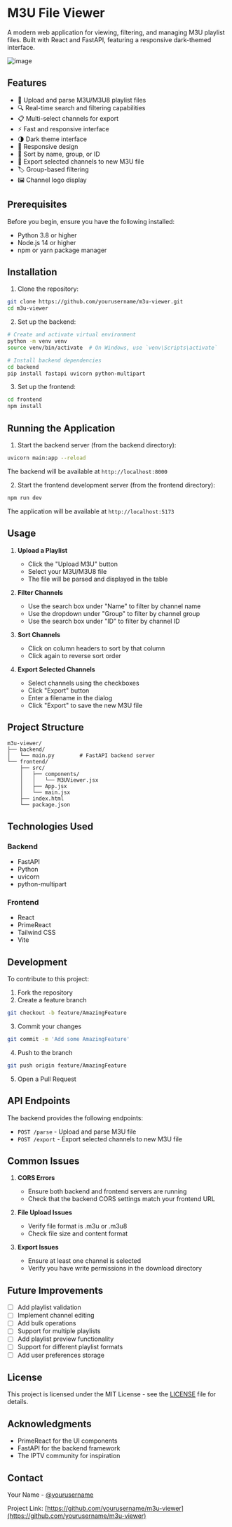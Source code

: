 # M3U File Viewer

A modern web application for viewing, filtering, and managing M3U playlist files. Built with React and FastAPI, featuring a responsive dark-themed interface.

![image](https://github.com/user-attachments/assets/7f299ad9-d513-4516-bd8a-87612f3c73ed)

## Features

- 📁 Upload and parse M3U/M3U8 playlist files
- 🔍 Real-time search and filtering capabilities
- 📋 Multi-select channels for export
- ⚡ Fast and responsive interface
- 🌗 Dark theme interface
- 📱 Responsive design
- 🔄 Sort by name, group, or ID
- 💾 Export selected channels to new M3U file
- 🏷️ Group-based filtering
- 🖼️ Channel logo display

## Prerequisites

Before you begin, ensure you have the following installed:
- Python 3.8 or higher
- Node.js 14 or higher
- npm or yarn package manager

## Installation

1. Clone the repository:
```bash
git clone https://github.com/yourusername/m3u-viewer.git
cd m3u-viewer
```

2. Set up the backend:
```bash
# Create and activate virtual environment
python -m venv venv
source venv/bin/activate  # On Windows, use `venv\Scripts\activate`

# Install backend dependencies
cd backend
pip install fastapi uvicorn python-multipart
```

3. Set up the frontend:
```bash
cd frontend
npm install
```

## Running the Application

1. Start the backend server (from the backend directory):
```bash
uvicorn main:app --reload
```
The backend will be available at `http://localhost:8000`

2. Start the frontend development server (from the frontend directory):
```bash
npm run dev
```
The application will be available at `http://localhost:5173`

## Usage

1. **Upload a Playlist**
   - Click the "Upload M3U" button
   - Select your M3U/M3U8 file
   - The file will be parsed and displayed in the table

2. **Filter Channels**
   - Use the search box under "Name" to filter by channel name
   - Use the dropdown under "Group" to filter by channel group
   - Use the search box under "ID" to filter by channel ID

3. **Sort Channels**
   - Click on column headers to sort by that column
   - Click again to reverse sort order

4. **Export Selected Channels**
   - Select channels using the checkboxes
   - Click "Export" button
   - Enter a filename in the dialog
   - Click "Export" to save the new M3U file

## Project Structure

```
m3u-viewer/
├── backend/
│   └── main.py        # FastAPI backend server
└── frontend/
    ├── src/
    │   ├── components/
    │   │   └── M3UViewer.jsx
    │   ├── App.jsx
    │   └── main.jsx
    ├── index.html
    └── package.json
```

## Technologies Used

### Backend
- FastAPI
- Python
- uvicorn
- python-multipart

### Frontend
- React
- PrimeReact
- Tailwind CSS
- Vite

## Development

To contribute to this project:

1. Fork the repository
2. Create a feature branch
```bash
git checkout -b feature/AmazingFeature
```
3. Commit your changes
```bash
git commit -m 'Add some AmazingFeature'
```
4. Push to the branch
```bash
git push origin feature/AmazingFeature
```
5. Open a Pull Request

## API Endpoints

The backend provides the following endpoints:

- `POST /parse` - Upload and parse M3U file
- `POST /export` - Export selected channels to new M3U file

## Common Issues

1. **CORS Errors**
   - Ensure both backend and frontend servers are running
   - Check that the backend CORS settings match your frontend URL

2. **File Upload Issues**
   - Verify file format is .m3u or .m3u8
   - Check file size and content format

3. **Export Issues**
   - Ensure at least one channel is selected
   - Verify you have write permissions in the download directory

## Future Improvements

- [ ] Add playlist validation
- [ ] Implement channel editing
- [ ] Add bulk operations
- [ ] Support for multiple playlists
- [ ] Add playlist preview functionality
- [ ] Support for different playlist formats
- [ ] Add user preferences storage

## License

This project is licensed under the MIT License - see the [LICENSE](LICENSE) file for details.

## Acknowledgments

- PrimeReact for the UI components
- FastAPI for the backend framework
- The IPTV community for inspiration

## Contact

Your Name - [@yourusername](https://twitter.com/yourusername)

Project Link: [https://github.com/yourusername/m3u-viewer](https://github.com/yourusername/m3u-viewer)
